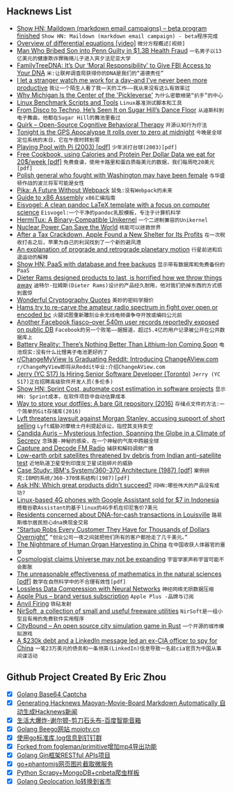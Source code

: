 ## Hacknews List


- [Show HN: Maildown (markdown email campaigns) – beta program finished](item?id=19590646)  `Show HN: Maildown (markdown email campaign) - beta程序完成`
- [Overview of differential equations [video]](https://www.youtube.com/watch?v=p_di4Zn4wz4&amp;list=PLZHQObOWTQDNPOjrT6KVlfJuKtYTftqH6&amp;index=2&amp;t=0s)  `微分方程概述[视频]`
- [Man Who Bribed Son into Penn Guilty in $1.3B Health Fraud](https://www.bloomberg.com/news/articles/2019-04-05/man-who-bribed-son-into-penn-guilty-in-1-3-billion-health-fraud)  `一名男子以13亿美元的健康欺诈罪贿赂儿子进入宾夕法尼亚大学`
- [FamilyTreeDNA: It’s Our ‘Moral Responsibility’ to Give FBI Access to Your DNA](https://gizmodo.com/ancestry-testing-company-it-s-our-moral-responsibilit-1833774781)  `米:让联邦调查局获得你的DNA是我们的“道德责任”`
- [I let a stranger watch me work for a day–and I&#39;ve never been more productive](https://melmagazine.com/en-us/story/focusmate-review-productivity-work-hack)  `我让一个陌生人看了我一天的工作——我从来没有这么有效率过`
- [Why Michigan Is the Center of the &#39;Pickleverse&#39;](https://www.crainsdetroit.com/special-report/why-michigan-center-pickleverse)  `为什么密歇根是“扒手”的中心`
- [Linux Benchmark Scripts and Tools](https://github.com/haydenjames/bench-scripts)  `Linux基准测试脚本和工具`
- [From Disco to Techno, He’s Seen It on Sugar Hill’s Dance Floor](https://www.nytimes.com/2019/04/05/arts/music/sugar-hill-brooklyn-eddie-freeman.html)  `从迪斯科到电子舞曲，他都在Sugar Hill的舞池里看过`
- [Quirk – Open-Source Cognitive Behavioral Therapy](https://github.com/flaque/quirk)  `开源认知行为疗法`
- [Tonight is the GPS Apocalypse It rolls over to zero at midnight](https://blog.fosketts.net/2019/04/06/gps-time-rollover-failures-keep-happening-but-theyre-almost-done/)  `今晚是全球定位系统的末日，它在午夜时转到零`
- [Playing Pool with Pi (2003) [pdf]](https://www.maths.tcd.ie/~lebed/Galperin.%20Playing%20pool%20with%20pi.pdf)  `少年派打台球(2003)[pdf]`
- [Free Cookbook, using Calories and Protein Per Dollar Data we eat for 20$/week [pdf]](https://efficiencyiseverything.com/The-Cookbook-v-1.4.pdf)  `免费食谱，使用卡路里和蛋白质每美元的数据，我们每周吃20美元[pdf]`
- [Polish general who fought with Washington may have been female](https://asunow.asu.edu/20190405-discoveries-asu-bioarchaeologist-uncovers-200-year-old-mystery)  `与华盛顿作战的波兰将军可能是女性`
- [Pika: A Future Without Webpack](https://www.pikapkg.com/blog/pika-web-a-future-without-webpack)  `鼠兔:没有Webpack的未来`
- [Guide to x86 Assembly](http://www.cs.virginia.edu/~evans/cs216/guides/x86.html)  `x86汇编指南`
- [Eisvogel: A clean pandoc LaTeX template with a focus on computer science](https://github.com/Wandmalfarbe/pandoc-latex-template)  `Eisvogel:一个干净的pandoc乳胶模板，专注于计算机科学`
- [HermiTux: A Binary-Compatible Unikernel](https://ssrg-vt.github.io/hermitux/)  `一个二进制兼容的Unikernel`
- [Nuclear Power Can Save the World](https://www.nytimes.com/2019/04/06/opinion/sunday/climate-change-nuclear-power.html)  `核能可以拯救世界`
- [After a Tax Crackdown, Apple Found a New Shelter for Its Profits](https://www.nytimes.com/2017/11/06/world/apple-taxes-jersey.html)  `在一次税收打击之后，苹果为自己的利润找到了一个新的避风港`
- [An explanation of prograde and retrograde planetary motion](https://www.popastro.com/main_spa1/planetary/2016/09/30/an-explanation-of-prograde-and-retrograde-planetary-motion/)  `行星前进和后退运动的解释`
- [Show HN: PaaS with database and free backups](https://backery.io)  `显示带有数据库和免费备份的PaaS`
- [Dieter Rams designed products to last, is horrified how we throw things away](https://www.abc.net.au/news/2019-04-06/dieter-rams-the-braun-design-who-made-products-to-last-lifetime/10970850)  `迪特尔·拉姆斯(Dieter Rams)设计的产品经久耐用，他对我们扔掉东西的方式感到震惊`
- [Wonderful Cryptography Quotes](https://mrxor.github.io/cryptoquotes.html)  `美妙的密码学报价`
- [Hams try to re-carve the amateur radio spectrum in fight over open or encoded bc](https://www.theregister.co.uk/2019/04/05/amateur_radio_spectrum/)  `火腿试图重新雕刻业余无线电频谱争夺开放或编码公元前`
- [Another Facebook fiasco–over 540m user records reportedly exposed on public DB](https://www.fastcompany.com/90329550/another-facebook-fiasco-over-540-million-user-records-reportedly-exposed-on-public-database)  `Facebook的另一个败笔——据报道，超过5.4亿的用户记录被公开在公共数据库上`
- [Battery Reality: There’s Nothing Better Than Lithium-Ion Coming Soon](https://www.bloomberg.com/news/articles/2019-04-03/battery-reality-there-s-nothing-better-than-lithium-ion-coming-soon)  `电池现实:没有什么比锂离子电池更好的了`
- [r/ChangeMyView Is Graduating Reddit: Introducing ChangeAView.com](https://changeaview.org/2019/04/06/r-changemyview-is-graduating-reddit-introducing-changeaview-com/)  `r/ChangeMyView即将从Reddit毕业:介绍ChangeAView.com`
- [Jerry (YC S17) Is Hiring Senior Software Developer (Toronto)](https://www.workable.com/j/089F60DE31)  `Jerry (YC S17)正在招聘高级软件开发人员(多伦多)`
- [Show HN: Sprint Cost, automate cost estimation in software projects](https://www.sprintcost.com/)  `显示HN: Sprint成本，在软件项目中自动估算成本`
- [Way to store your dotfiles: A bare Git repository (2016)](https://www.atlassian.com/git/tutorials/dotfiles)  `存储点文件的方法:一个简单的Git存储库(2016)`
- [Lyft threatens lawsuit against Morgan Stanley, accusing support of short selling](https://www.cnbc.com/2019/04/06/lyft-is-threatening-litigation-against-morgan-stanley-accusing-the-firm-of-supporting-short-selling.html)  `Lyft威胁对摩根士丹利提起诉讼，指控其支持卖空`
- [Candida Auris – Mysterious Infection, Spanning the Globe in a Climate of Secrecy](https://www.nytimes.com/2019/04/06/health/drug-resistant-candida-auris.html)  `念珠菌-神秘的感染，在一个神秘的气氛中跨越全球`
- [Capture and Decode FM Radio](https://witestlab.poly.edu/blog/capture-and-decode-fm-radio/)  `捕获和解码调频广播`
- [Low-earth orbit satellites threatened by debris from Indian anti-satellite test](https://breakingdefense.com/2019/04/indian-asat-debris-threatens-all-leo-sats/)  `近地轨道卫星受到印度反卫星试验碎片的威胁`
- [Case Study: IBM&#39;s System/360-370 Architecture (1987) [pdf]](https://www.cs.tufts.edu/~nr/cs257/archive/alfred-spector/spector87ibm.pdf)  `案例研究:IBM的系统/360-370体系结构(1987)[pdf]`
- [Ask HN: Which great products didn&#39;t succeed?](item?id=19592697)  `问HN:哪些伟大的产品没有成功?`
- [Linux-based 4G phones with Google Assistant sold for $7 in Indonesia](https://tuxphones.com/smart-feature-phones-revolution-kai-os/)  `搭载谷歌Assistant的基于linux的4G手机在印尼售价7美元`
- [Residents concerned about DNA-for-cash transactions in Louisville](http://www.wave3.com/2019/04/01/residents-concerned-about-dna-for-cash-transactions-louisville/)  `路易斯维尔居民担心dna换现金交易`
- [“Startup Robs Every Customer They Have for Thousands of Dollars Overnight”](https://www.reddit.com/r/legaladvice/comments/b9vk9g/san_francisco_based_startup_robs_every_customer/)  `“创业公司一夜之间就把他们所有的客户都抢走了几千美元。”`
- [The Nightmare of Human Organ Harvesting in China](https://outline.com/H63avJ)  `在中国收获人体器官的噩梦`
- [Cosmologist claims Universe may not be expanding](https://www.nature.com/news/cosmologist-claims-universe-may-not-be-expanding-1.13379)  `宇宙学家声称宇宙可能不会膨胀`
- [The unreasonable effectiveness of mathematics in the natural sciences [pdf]](https://www.maths.ed.ac.uk/~v1ranick/papers/wigner.pdf)  `数学在自然科学中的不合理有效性[pdf]`
- [Lossless Data Compression with Neural Networks](https://bellard.org/nncp/)  `神经网络无损数据压缩`
- [Apple Plus – brand versus subscription](https://www.ben-evans.com/benedictevans/2019/4/4/apple-plus-brand-versus-subscription)  `Apple Plus -品牌与订阅`
- [Anvil Firing](https://en.wikipedia.org/wiki/Anvil_firing)  `铁砧发射`
- [NirSoft, a collection of small and useful freeware utilities](https://www.nirsoft.net/)  `NirSoft是一组小型且有用的免费软件实用程序`
- [CityBound – An open source city simulation game in Rust](https://github.com/citybound/citybound)  `一个开源的城市模拟游戏`
- [A $230k debt and a LinkedIn message led an ex-CIA officer to spy for China](https://www.nbcnews.com/politics/national-security/how-230-000-debt-linkedin-message-led-ex-cia-officer-n990691)  `一笔23万美元的债务和一条领英(LinkedIn)信息导致一名前cia官员为中国从事间谍活动`

## Github Project Created By Eric Zhou

- [x] [Golang Base64 Captcha](https://github.com/mojocn/base64Captcha)
- [x] [Generating Hacknews Maoyan-Movie-Board Markdown Automatically 自动生成Hacknews新闻](https://github.com/dejavuzhou/md-genie)
- [x] [生活大爆炸-谢尔顿-剪刀石头布-百度智能音箱](https://github.com/mojocn/dueros-bang-game)
- [x] [Golang Beego网站 mojotv.cn](https://github.com/mojocn/www.mojotv.cn)
- [x] [使用go标准库,log信息到钉钉群](https://github.com/mojocn/dooger)
- [x] [Forked from fogleman/primitive增加mp4导出功能](https://github.com/mojocn/primitive)
- [x] [Golang Gin框架RESTful APIs项目](https://github.com/JJJJJJJerk/ezier-golang-web-api-framework)
- [x] [go+phantomjs网页图片截取微服务](https://github.com/mojocn/screen_shot)
- [x] [Python Scrapy+MongoDB+cnbeta爬虫样板](https://github.com/mojocn/scrapy_mongodb_boilerplate_cnbeta)
- [x] [Golang Geolocation Ip转换到省市](https://github.com/mojocn/ip2location)